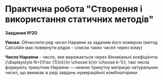 # Практична робота "Створення і використання статичних методів"
**Завдання №20**

**Умова:** Обчислити ряд чисел Нараяни за заданим його номером (метод Calculate має повернути рядок - список таких чисел через кому)

**Число Нараяни** - число, яке виражається через біноміальні коефіцієнти: {\displaystyle N={\frac {1}{n}}{n \choose k}{n \choose k-1}}; такі числа формують трикутник Нараяни — нижню трикутну матрицю натуральних чисел, що виникає в ряді завдань нумераційної комбінаторики.